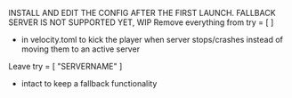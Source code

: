 INSTALL AND EDIT THE CONFIG AFTER THE FIRST LAUNCH. 
FALLBACK SERVER IS NOT SUPPORTED YET, WIP
Remove everything from 
try = [
]
- in velocity.toml to kick the player when server stops/crashes instead of moving them to an active server
  
Leave
try = [
"SERVERNAME"
] 
- intact to keep a fallback functionality
